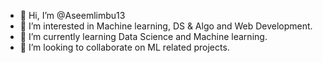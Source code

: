 - 👋 Hi, I’m @Aseemlimbu13
- 👀 I’m interested in Machine learning, DS & Algo and Web Development.
- 🌱 I’m currently learning Data Science and Machine learning.
- 💞️ I’m looking to collaborate on ML related projects.

<!---
Aseemlimbu13/Aseemlimbu13 is a ✨ special ✨ repository because its `README.md` (this file) appears on your GitHub profile.
You can click the Preview link to take a look at your changes.
--->
